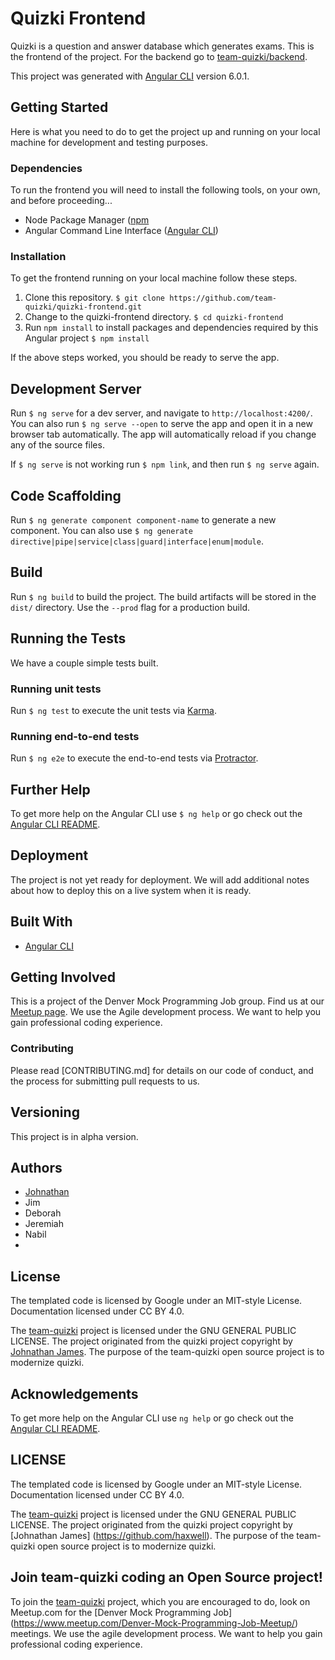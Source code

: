 # Quizki Frontend
Quizki is a question and answer database which generates exams. This is the frontend of the project. For the backend go to [team-quizki/backend](https://github.com/team-quizki/quizki-backend).

This project was generated with [Angular CLI](https://cli.angular.io/) version 6.0.1.

## Getting Started
Here is what you need to do to get the project up and running on your local machine for development and testing purposes.

### Dependencies
To run the frontend you will need to install the following tools, on your own, and before proceeding...
* Node Package Manager ([npm](https://www.npmjs.com/) 
* Angular Command Line Interface ([Angular CLI](https://cli.angular.io/))

### Installation
To get the frontend running on your local machine follow these steps.
  1. Clone this repository. `$ git clone https://github.com/team-quizki/quizki-frontend.git`
  2. Change to the quizki-frontend directory. `$ cd quizki-frontend`
  3. Run `npm install` to install packages and dependencies required by this Angular project `$ npm install`

If the above steps worked, you should be ready to serve the app.

## Development Server
Run `$ ng serve` for a dev server, and navigate to `http://localhost:4200/`. You can also run `$ ng serve --open` to serve the app and open it in a new browser tab automatically. The app will automatically reload if you change any of the source files.

If `$ ng serve` is not working run `$ npm link`, and then run `$ ng serve` again.

## Code Scaffolding
Run `$ ng generate component component-name` to generate a new component. You can also use `$ ng generate directive|pipe|service|class|guard|interface|enum|module`.

## Build
Run `$ ng build` to build the project. The build artifacts will be stored in the `dist/` directory. Use the `--prod` flag for a production build.

## Running the Tests
We have a couple simple tests built.

### Running unit tests
Run `$ ng test` to execute the unit tests via [Karma](https://karma-runner.github.io).

### Running end-to-end tests
Run `$ ng e2e` to execute the end-to-end tests via [Protractor](http://www.protractortest.org/).

## Further Help
To get more help on the Angular CLI use `$ ng help` or go check out the [Angular CLI README](https://github.com/angular/angular-cli/blob/master/README.md).

## Deployment
The project is not yet ready for deployment. We will add additional notes about how to deploy this on a live system when it is ready.

## Built With
* [Angular CLI](https://cli.angular.io/)

## Getting Involved
This is a project of the Denver Mock Programming Job group. Find us at our [Meetup page](https://www.meetup.com/Denver-Mock-Programming-Job-Meetup/). We use the Agile development process. We want to help you gain professional coding experience.

### Contributing
Please read [CONTRIBUTING.md] for details on our code of conduct, and the process for submitting pull requests to us.

## Versioning
This project is in alpha version.

## Authors
* [Johnathan](https://github.com/haxwell)
* Jim
* Deborah
* Jeremiah
* Nabil
* 

## License
The templated code is licensed by Google under an MIT-style License. Documentation licensed under CC BY 4.0.

The [team-quizki](https://github.com/team-quizki) project is licensed under the GNU GENERAL PUBLIC LICENSE. The project originated from the quizki project copyright by [Johnathan James](https://github.com/haxwell). The purpose of the team-quizki open source project is to modernize quizki.  


## Acknowledgements
To get more help on the Angular CLI use `ng help` or go check out the [Angular CLI README](https://github.com/angular/angular-cli/blob/master/README.md).

## LICENSE

The templated code is licensed by Google under an MIT-style License. Documentation licensed under CC BY 4.0.

The [team-quizki](https://github.com/team-quizki) project is licensed under the GNU GENERAL PUBLIC LICENSE. The project originated from the quizki project copyright by [Johnathan James] (https://github.com/haxwell). The purpose of the team-quizki open source project is to modernize quizki.  

## Join team-quizki coding an Open Source project!

To join the [team-quizki](https://github.com/team-quizki) project, which you are encouraged to do, look on Meetup.com for the [Denver Mock Programming Job] (https://www.meetup.com/Denver-Mock-Programming-Job-Meetup/) meetings. We use the agile development process. We want to help you gain professional coding experience.

